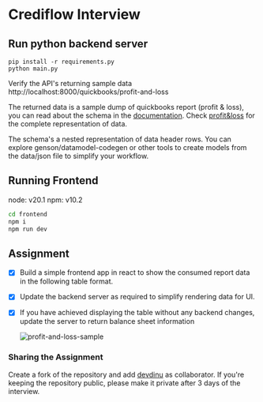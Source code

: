 # Crediflow Interview

## Run python backend server

```
pip install -r requirements.py
python main.py
```

Verify the API's returning sample data http://localhost:8000/quickbooks/profit-and-loss

The returned data is a sample dump of quickbooks report (profit & loss), you can read about the schema in the [documentation](https://developer.intuit.com/app/developer/qbo/docs/api/accounting/all-entities/profitandloss). Check [profit&loss](./assets/Sandbox%20Us%201%20ProfitandLoss.pdf) for the complete representation of data.

The schema's a nested representation of data header rows. You can explore genson/datamodel-codegen or other tools to create models from the data/json file to simplify your workflow.

## Running Frontend

node: v20.1
npm: v10.2

```bash
cd frontend
npm i
npm run dev
```

## Assignment
- [x] Build a simple frontend app in react to show the consumed report data in the following table format.
- [x] Update the backend server as required to simplify rendering data for UI.
- [x] If you have achieved displaying the table without any backend changes, update the server to return balance sheet information

    ![profit-and-loss-sample](./assets/profit-and-loss-sample-table.png)


### Sharing the Assignment
Create a fork of the repository and add [devdinu](https://github.com/devdinu/) as collaborator. If you're keeping the repository public, please make it private after 3 days of the interview.